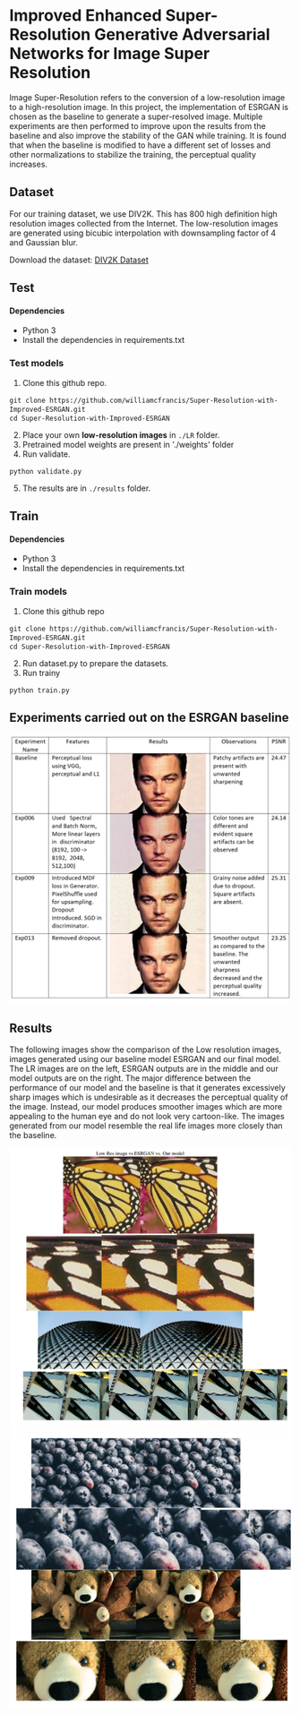 # Improved Enhanced Super-Resolution Generative Adversarial Networks for Image Super Resolution

Image Super-Resolution refers to the conversion of a low-resolution image to a high-resolution image. In this
project, the implementation of ESRGAN is chosen as the baseline to generate a super-resolved image. Multiple experiments
are then performed to improve upon the results from the baseline and also improve the stability of the GAN while training. It
is found that when the baseline is modified to have a different set of losses and other normalizations to stabilize the training,
the perceptual quality increases.

## Dataset

For our training dataset, we use DIV2K. This has 800 high definition high
resolution images collected from the Internet. The low-resolution images are generated using bicubic interpolation with
downsampling factor of 4 and Gaussian blur.

Download the dataset: [DIV2K Dataset](https://data.vision.ee.ethz.ch/cvl/DIV2K/)

## Test
#### Dependencies
- Python 3
- Install the dependencies in requirements.txt

### Test models
1. Clone this github repo.
```
git clone https://github.com/williamcfrancis/Super-Resolution-with-Improved-ESRGAN.git
cd Super-Resolution-with-Improved-ESRGAN
```
2. Place your own **low-resolution images** in `./LR` folder.
3. Pretrained model weights are present in './weights' folder
4. Run validate.
```
python validate.py
```
5. The results are in `./results` folder.

## Train
#### Dependencies
- Python 3
- Install the dependencies in requirements.txt

### Train models
1. Clone this github repo
```
git clone https://github.com/williamcfrancis/Super-Resolution-with-Improved-ESRGAN.git
cd Super-Resolution-with-Improved-ESRGAN
```
2. Run dataset.py to prepare the datasets.
3. Run trainy
```
python train.py
```

## Experiments carried out on the ESRGAN baseline

![Experiments](experiments.PNG)

## Results

The following images show the comparison of the Low resolution images, images generated using our baseline model ESRGAN and our final model. The LR images are on the left, ESRGAN outputs are in the middle and our model outputs are on the right. The major difference between the performance of our model and the baseline is that it
generates excessively sharp images which is undesirable as it decreases the perceptual quality of the image. Instead, our model produces smoother images which are more appealing to the human eye and do not look very cartoon-like. The images generated from our model resemble the real life images more closely than the baseline.

![Results](res1.PNG)
![Results](res2.PNG)
